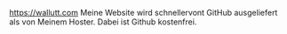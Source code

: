 https://wallutt.com
Meine Website wird schnellervont GitHub ausgeliefert als von Meinem Hoster. 
Dabei ist Github kostenfrei.
